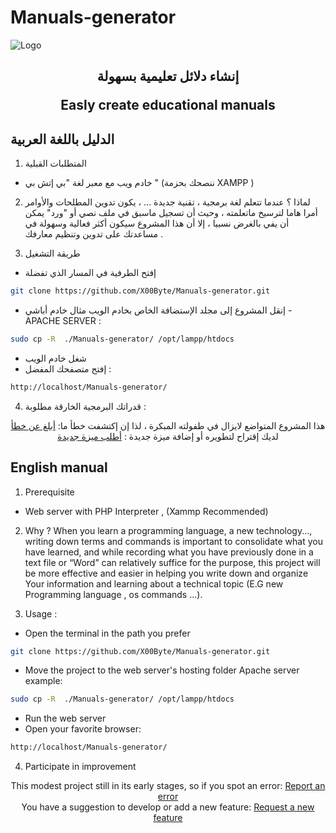 # Manuals-generator

<img src="https://github.com/X00Byte/Manuals-generator/blob/main/repo_background.png" alt="Logo">
<div align="center">
<h2>
<p>
إنشاء دلائل تعليمية بسهولة
</p>  
Easly create educational manuals
</h2>
</div>

## الدليل باللغة العربية
1.  المتطلبات القبلية 
*  خادم ويب مع معبر لغة "بي إتش بي " (ننصحك بحزمة XAMPP )

2. لماذا ؟
عندما تتعلم لغة برمجية ، تقنية جديدة ... ، يكون تدوين المطلحات والأوامر أمرا هاما لترسيخ ماتعلمته ، وحيث أن تسجيل ماسبق في ملف نصي أو "ورد" يمكن أن يفي بالغرض نسبيا ، إلا أن هذا المشروع سيكون أكثر فعالية وسهولة في مساعدتك على تدوين وتنظيم معارفك .

3. طريقة التشغيل
- إفتح الطرفية في المسار الذي تفضلة 
```bash
git clone https://github.com/X00Byte/Manuals-generator.git
```
- إنقل المشروع إلى مجلد الإستضافة الخاص بخادم الويب 
مثال خادم أباشي - APACHE SERVER :
```bash
sudo cp -R  ./Manuals-generator/ /opt/lampp/htdocs
```
- شغل خادم الويب  
- إفتح متصفحك المفضل : 
```bash
http://localhost/Manuals-generator/
```
4. قدراتك البرمجية الخارقة مطلوبة :
  
<div align="center">
    هذا المشروع المتواضع لايزال في طفولته المبكرة ، لذا إن إكتشفت خطأ ما:
   <a href="https://github.com/X00Byte/Manuals-generator/issues">أبلغ عن خطأ</a>    
   <br>  
    لديك إقتراح لتطويره أو إضافة ميزة جديدة :
  <a href="https://github.com/X00Byte/Manuals-generator/issues">أطلب ميزة جديدة</a>
</div>                                                                                       
      
## English manual 

1. Prerequisite
* Web server with PHP Interpreter , (Xammp Recommended) 

2. Why ?
When you learn a programming language, a new technology..., writing down terms and commands is important to consolidate what you have learned, and while recording what you have previously done in a text file or “Word” can relatively suffice for the purpose, this project will be more effective and easier in helping you write down and organize Your information and learning about a technical topic (E.G new Programming language , os commands ...).

3. Usage :
- Open the terminal in the path you prefer
```bash
git clone https://github.com/X00Byte/Manuals-generator.git
```
- Move the project to the web server's hosting folder
Apache server example:
```bash
sudo cp -R  ./Manuals-generator/ /opt/lampp/htdocs
```
- Run the web server
- Open your favorite browser:
```bash
http://localhost/Manuals-generator/
```
4. Participate in improvement

<div align="center">
   This modest project still in its early stages, so if you spot an error:
   <a href="https://github.com/X00Byte/Manuals-generator/issues">Report an error</a>    
   <br>  
   You have a suggestion to develop or add a new feature:
   <a href="https://github.com/X00Byte/Manuals-generator/issues">Request a new feature</a>
</div>    